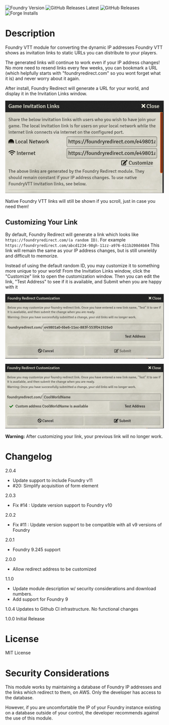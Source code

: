 ![Foundry Version](https://img.shields.io/badge/Foundry-v0.7.9-informational)
![GitHub Releases Latest](https://img.shields.io/github/downloads/JarrettSpiker/FoundryRedirectModule/latest/total)
![GitHub Releases](https://img.shields.io/github/downloads/JarrettSpiker/FoundryRedirectModule/total)
![Forge Installs](https://img.shields.io/badge/dynamic/json?label=Forge%20Installs&query=package.installs&suffix=%25&url=https%3A%2F%2Fforge-vtt.com%2Fapi%2Fbazaar%2Fpackage%2Ffoundry-redirect&colorB=4aa94a)

# Description
Foundry VTT module for converting the dynamic IP addresses Foundry VTT shows as invitation links to static URLs you can distribute to your players.

The generated links will continue to work even if your IP address changes! No more need to resend links every few weeks, you can bookmark a URL (which helpfully starts with "foundryredirect.com" so you wont forget what it is) and never worry about it again.

After install, Foundry Redirect will generate a URL for your world, and display it in the Invitation Links window.

![invitationUI1](./images/FoundryRedirectScreenshot.png)

Native Foundry VTT links will still be shown if you scroll, just in case you need them!

## Customizing Your Link

By default, Foundry Redirect will generate a link which looks like `https://foundryredirect.com/(a random ID)`. For example `https://foundryredirect.com/abcd1234-98gh-11zz-a976-611b200d4b84` This link will remain the same as your IP address changes, but is still unwieldy and difficult to memorize.

Instead of using the default random ID, you may customize it to something more unique to your world! From the Invitation Links window, click the "Customize" link to open the customization window. Then you can edit the link, "Test Address" to see if it is available, and Submit when you are happy with it

![customizeUI1](./images/FoundryRedirectCustomize1.png)

![customizeUI12](./images/FoundryRedirectCustomize2.png)

**Warning:** After customizing your link, your previous link will no longer work.

# Changelog

2.0.4
 - Update support to include Foundry v11
 - #20: Simplify acquisition of form element

2.0.3
 - Fix #14 : Update version support to Foundry v10

2.0.2
 - Fix #11 : Update version support to be compatible with all v9 versions of Foundry

2.0.1
 - Foundry 9.245 support

2.0.0
 - Allow redirect address to be customized

1.1.0
 - Update module description w/ security considerations and download numbers.
 - Add support for Foundry 9

1.0.4 Updates to Github CI infrastructure. No functional changes

1.0.0 Initial Release

# License
MIT License

# Security Considerations

This module works by maintaining a database of Foundry IP addresses and the links which redirect to them, on AWS. Only the developer has access to the database.

However, if you are uncomfortable the IP of your Foundry instance existing on a database outside of your control, the developer recommends against the use of this module.
